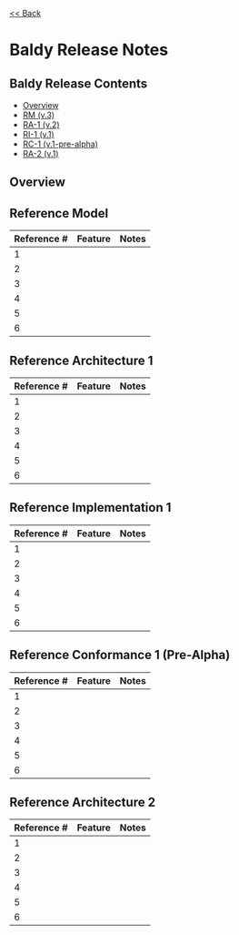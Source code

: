 [<< Back](../)
# Baldy Release Notes


## Baldy Release Contents
* [Overview](#overview)
* [RM (v.3)](#rm)
* [RA-1 (v.2)](#ra1)
* [RI-1 (v.1)](#ri1)
* [RC-1 (v.1-pre-alpha)](#rc1)
* [RA-2 (v.1)](#rc1)


<a name="overview"></a>
## Overview

<a name="rm"></a>
## Reference Model

| Reference # 	| Feature 	| Notes 	|
|-------------	|---------	|-------	|
| 1           	|         	|       	|
| 2           	|         	|       	|
| 3           	|         	|       	|
| 4           	|         	|       	|
| 5           	|         	|       	|
| 6           	|         	|       	|

<a name="ra1"></a>
## Reference Architecture 1

| Reference # 	| Feature 	| Notes 	|
|-------------	|---------	|-------	|
| 1           	|         	|       	|
| 2           	|         	|       	|
| 3           	|         	|       	|
| 4           	|         	|       	|
| 5           	|         	|       	|
| 6           	|         	|       	|


<a name="ri1"></a>
## Reference Implementation 1

| Reference # 	| Feature 	| Notes 	|
|-------------	|---------	|-------	|
| 1           	|         	|       	|
| 2           	|         	|       	|
| 3           	|         	|       	|
| 4           	|         	|       	|
| 5           	|         	|       	|
| 6           	|         	|       	|


<a name="rc1"></a>
## Reference Conformance 1 (Pre-Alpha)

| Reference # 	| Feature 	| Notes 	|
|-------------	|---------	|-------	|
| 1           	|         	|       	|
| 2           	|         	|       	|
| 3           	|         	|       	|
| 4           	|         	|       	|
| 5           	|         	|       	|
| 6           	|         	|       	|


<a name="ra2"></a>
## Reference Architecture 2

| Reference # 	| Feature 	| Notes 	|
|-------------	|---------	|-------	|
| 1           	|         	|       	|
| 2           	|         	|       	|
| 3           	|         	|       	|
| 4           	|         	|       	|
| 5           	|         	|       	|
| 6           	|         	|       	|

